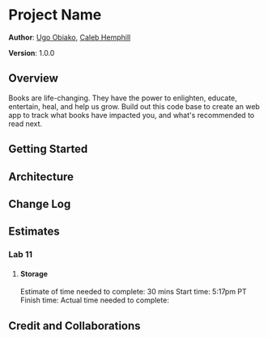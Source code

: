 # Project Name

**Author**: [Ugo Obiako](https://github.com/Ugo-Obiako), [Caleb Hemphill](https://github.com/kaylubh)

**Version**: 1.0.0

## Overview
<!-- Provide a high level overview of what this application is and why you are building it, beyond the fact that it's an assignment for this class. (i.e. What's your problem domain?) -->

Books are life-changing. They have the power to enlighten, educate, entertain, heal, and help us grow. Build out this code base to create an web app to track what books have impacted you, and what's recommended to read next.

## Getting Started
<!-- What are the steps that a user must take in order to build this app on their own machine and get it running? -->

## Architecture
<!-- Provide a detailed description of the application design. What technologies (languages, libraries, etc) you're using, and any other relevant design information. -->

## Change Log
<!-- Use this area to document the iterative changes made to your application as each feature is successfully implemented. Use time stamps. Here's an example:

01-01-2001 4:59pm - Application now has a fully-functional express server, with a GET route for the location resource. -->

## Estimates
<!-- See below -->

### Lab 11

1. #### Storage

    Estimate of time needed to complete: 30 mins
    Start time: 5:17pm PT
    Finish time:
    Actual time needed to complete:

## Credit and Collaborations
<!-- Give credit (and a link) to other people or resources that helped you build this application. -->
